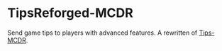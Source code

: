 # TipsReforged-MCDR
Send game tips to players with advanced features. A rewritten of [Tips-MCDR](https://github.com/Mooling0602/Tips-MCDR).
